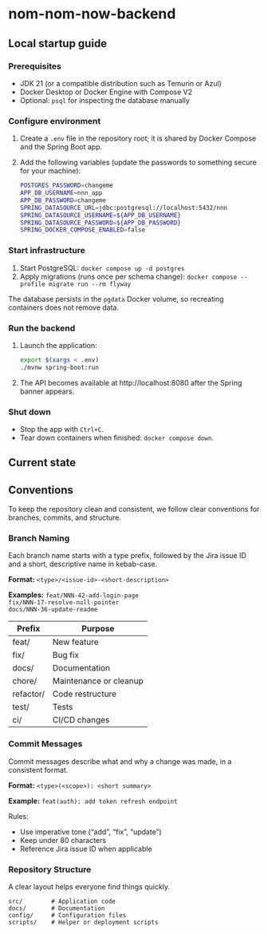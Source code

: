 # nom-nom-now-backend
## Local startup guide

### Prerequisites
- JDK 21 (or a compatible distribution such as Temurin or Azul)
- Docker Desktop or Docker Engine with Compose V2
- Optional: `psql` for inspecting the database manually

### Configure environment

1. Create a `.env` file in the repository root; it is shared by Docker Compose and the Spring Boot app.
2. Add the following variables (update the passwords to something secure for your machine):

   ```bash
   POSTGRES_PASSWORD=changeme
   APP_DB_USERNAME=nnn_app
   APP_DB_PASSWORD=changeme
   SPRING_DATASOURCE_URL=jdbc:postgresql://localhost:5432/nnn
   SPRING_DATASOURCE_USERNAME=${APP_DB_USERNAME}
   SPRING_DATASOURCE_PASSWORD=${APP_DB_PASSWORD}
   SPRING_DOCKER_COMPOSE_ENABLED=false
   ```

### Start infrastructure
1. Start PostgreSQL: `docker compose up -d postgres`
2. Apply migrations (runs once per schema change): `docker compose --profile migrate run --rm flyway`

The database persists in the `pgdata` Docker volume, so recreating containers does not remove data.

### Run the backend
1. Launch the application:
    ```bash 
    export $(xargs < .env)
    ./mvnw spring-boot:run 
    ```
2. The API becomes available at http://localhost:8080 after the Spring banner appears.

### Shut down
- Stop the app with `Ctrl+C`.
- Tear down containers when finished: `docker compose down`.


## Current state

## Conventions

To keep the repository clean and consistent, we follow clear conventions for branches, commits, and structure.

### Branch Naming
Each branch name starts with a type prefix, followed by the Jira issue ID and a short, descriptive name in kebab-case.

**Format:**
`<type>/<issue-id>-<short-description>`

**Examples:**
`feat/NNN-42-add-login-page`  
`fix/NNN-17-resolve-null-pointer`  
`docs/NNN-36-update-readme`

| Prefix | Purpose |
|--------|----------|
| feat/ | New feature |
| fix/ | Bug fix |
| docs/ | Documentation |
| chore/ | Maintenance or cleanup |
| refactor/ | Code restructure |
| test/ | Tests |
| ci/ | CI/CD changes |

### Commit Messages
Commit messages describe what and why a change was made, in a consistent format.

**Format:**
`<type>(<scope>): <short summary>`

**Example:**
`feat(auth): add token refresh endpoint`

Rules:
- Use imperative tone (“add”, “fix”, “update”)  
- Keep under 80 characters  
- Reference Jira issue ID when applicable  

### Repository Structure
A clear layout helps everyone find things quickly.

```text
src/        # Application code
docs/       # Documentation
config/     # Configuration files
scripts/    # Helper or deployment scripts

